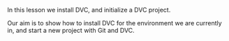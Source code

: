 In this lesson we install DVC, and initialize a DVC project. 

Our aim is to show how to install DVC for the environment we are currently in,
and start a new project with Git and DVC.
